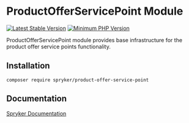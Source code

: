 # ProductOfferServicePoint Module
[![Latest Stable Version](https://poser.pugx.org/spryker/product-offer-service-point/v/stable.svg)](https://packagist.org/packages/spryker/product-offer-service-point)
[![Minimum PHP Version](https://img.shields.io/badge/php-%3E%3D%208.2-8892BF.svg)](https://php.net/)

ProductOfferServicePoint module provides base infrastructure for the product offer service points functionality.

## Installation

```
composer require spryker/product-offer-service-point
```

## Documentation

[Spryker Documentation](https://docs.spryker.com)
